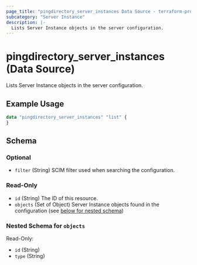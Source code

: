 ```yaml
---
page_title: "pingdirectory_server_instances Data Source - terraform-provider-pingdirectory"
subcategory: "Server Instance"
description: |-
  Lists Server Instance objects in the server configuration.
---
```


# pingdirectory_server_instances (Data Source)

Lists Server Instance objects in the server configuration.

## Example Usage

```terraform
data "pingdirectory_server_instances" "list" {
}
```

<!-- schema generated by tfplugindocs -->
## Schema

### Optional

- `filter` (String) SCIM filter used when searching the configuration.

### Read-Only

- `id` (String) The ID of this resource.
- `objects` (Set of Object) Server Instance objects found in the configuration (see [below for nested schema](#nestedatt--objects))

<a id="nestedatt--objects"></a>
### Nested Schema for `objects`

Read-Only:

- `id` (String)
- `type` (String)

